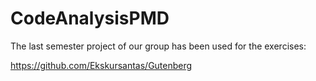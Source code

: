 # CodeAnalysisPMD

The last semester project of our group has been used for the exercises:

https://github.com/Ekskursantas/Gutenberg
